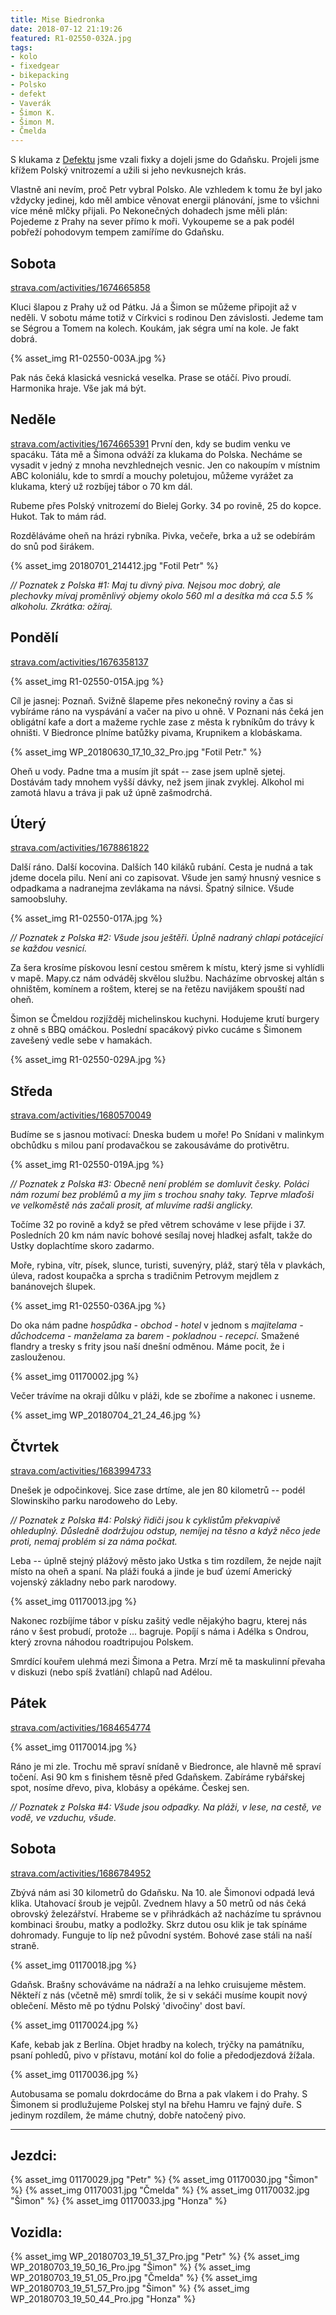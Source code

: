 ```yaml
---
title: Mise Biedronka
date: 2018-07-12 21:19:26
featured: R1-02550-032A.jpg
tags:
- kolo
- fixedgear
- bikepacking
- Polsko
- defekt
- Vaverák
- Šimon K.
- Šimon M.
- Čmelda
---
```


S klukama z [Defektu](https://www.instagram.com/defektcrew/) jsme vzali fixky a dojeli jsme do Gdaňsku. Projeli jsme křížem Polský vnitrozemí a užili si jeho nevkusnejch krás.
<!-- more -->

Vlastně ani nevím, proč Petr vybral Polsko. Ale vzhledem k tomu že byl jako vždycky jedinej, kdo měl ambice věnovat energii plánování, jsme to všichni více méně mlčky přijali. Po Nekonečných dohadech jsme měli plán: Pojedeme z Prahy na sever přímo k moři. Vykoupeme se a pak podél pobřeží pohodovym tempem zamíříme do Gdaňsku.

## Sobota ##
[strava.com/activities/1674665858](https://www.strava.com/activities/1674665858)

Kluci šlapou z Prahy už od Pátku. Já a Šimon se můžeme připojit až v neděli. V sobotu máme totiž v Církvici s rodinou Den závislosti. Jedeme tam se Ségrou a Tomem na kolech. Koukám, jak ségra umí na kole. Je fakt dobrá.

{% asset_img R1-02550-003A.jpg %}

Pak nás čeká klasická vesnická veselka. Prase se otáčí. Pivo proudí. Harmonika hraje. Vše jak má být.

## Neděle ##
[strava.com/activities/1674665391](https://www.strava.com/activities/1674665391)
První den, kdy se budim venku ve spacáku. Táta mě a Šimona odváží za klukama do Polska. Necháme se vysadit v jedný z mnoha nevzhlednejch vesnic. Jen co nakoupím v místnim ABC koloniálu, kde to smrdí a mouchy poletujou, můžeme vyrážet za klukama, který už rozbíjej tábor o 70 km dál.

Rubeme přes Polský vnitrozemí do Bielej Gorky. 34 po rovině, 25 do kopce. Hukot. Tak to mám rád.

Rozděláváme oheň na hrázi rybníka. Pivka, večeře, brka a už se odebírám do snů pod širákem.

{% asset_img 20180701_214412.jpg "Fotil Petr" %}

_// Poznatek z Polska #1: Maj tu divný piva. Nejsou moc dobrý, ale plechovky mívaj proměnlivý objemy okolo 560 ml a desítka má cca 5.5 % alkoholu. Zkrátka: ožíraj._

## Pondělí ##
[strava.com/activities/1676358137](https://www.strava.com/activities/1676358137)

{% asset_img R1-02550-015A.jpg %}

Cíl je jasnej: Poznaň. Svižně šlapeme přes nekonečný roviny a čas si vybíráme ráno na vyspávání a vačer na pivo u ohně. V Poznani nás čeká jen obligátní kafe a dort a mažeme rychle zase z města k rybníkům do trávy k ohništi. V Biedronce plníme batůžky pivama, Krupnikem a klobáskama.

{% asset_img WP_20180630_17_10_32_Pro.jpg "Fotil Petr." %}

Oheň u vody. Padne tma a musím jít spát -- zase jsem uplně sjetej. Dostávám tady mnohem vyšší dávky, než jsem jinak zvyklej. Alkohol mi zamotá hlavu a tráva ji pak už úpně zašmodrchá.

## Úterý ##
[strava.com/activities/1678861822](https://www.strava.com/activities/1678861822)

Další ráno. Další kocovina. Dalších 140 kiláků rubání. Cesta je nudná a tak jdeme docela pilu. Není ani co zapisovat. Všude jen samý hnusný vesnice s odpadkama a nadranejma zevlákama na návsi. Špatný silnice. Všude samoobsluhy.

{% asset_img R1-02550-017A.jpg %}

_// Poznatek z Polska #2: Všude jsou ještěři. Úplně nadraný chlapi potácející se každou vesnicí._

Za šera krosíme pískovou lesní cestou směrem k místu, který jsme si vyhlídli v mapě. Mapy.cz nám odváděj skvělou službu. Nacházíme obrvoskej altán s ohništěm, komínem a roštem, kterej se na řetězu navijákem spouští nad oheň.

Šimon se Čmeldou rozjížděj michelinskou kuchyni. Hodujeme krutí burgery z ohně s BBQ omáčkou. Poslední spacákový pivko cucáme s Šimonem zavešený vedle sebe v hamakách.

{% asset_img R1-02550-029A.jpg %}

## Středa ##
[strava.com/activities/1680570049](https://www.strava.com/activities/1680570049)

Budíme se s jasnou motivací: Dneska budem u moře! Po Snídani v malinkym obchůdku s milou paní prodavačkou se zakousáváme do protivětru.

{% asset_img R1-02550-019A.jpg %}

_// Poznatek z Polska #3: Obecně není problém se domluvit česky. Poláci nám rozumí bez problémů a my jim s trochou snahy taky. Teprve mlaďoši ve velkoměstě nás začali prosit, ať mluvíme radši anglicky._

Točíme 32 po rovině a když se před větrem schováme v lese přijde i 37. Posledních 20 km nám navíc bohové sesílaj novej hladkej asfalt, takže do Ustky doplachtíme skoro zadarmo.

Moře, rybina, vítr, písek, slunce, turisti, suvenýry, pláž, starý těla v plavkách, úleva, radost koupačka a sprcha s tradičnim Petrovym mejdlem z banánovejch šlupek.

{% asset_img R1-02550-036A.jpg %}

Do oka nám padne _hospůdka - obchod - hotel_ v jednom s _majitelama - důchodcema - manželama_ za _barem - pokladnou - recepcí_. Smažené flandry a tresky s frity jsou naší dnešní odměnou. Máme pocit, že i zaslouženou.

{% asset_img 01170002.jpg %}

Večer trávíme na okraji důlku v pláži, kde se zboříme a nakonec i usneme.

{% asset_img WP_20180704_21_24_46.jpg %}

## Čtvrtek ##
[strava.com/activities/1683994733](https://www.strava.com/activities/1683994733)

Dnešek je odpočinkovej. Sice zase drtíme, ale jen 80 kilometrů -- podél Slowinskiho parku narodoweho do Leby.

_// Poznatek z Polska #4: Polský řidiči jsou k cyklistům překvapivě ohleduplný. Důsledně dodržujou odstup, nemíjej na těsno a když něco jede proti, nemaj problém si za náma počkat._

Leba -- úplně stejný plážový město jako Ustka s tim rozdílem, že nejde najít místo na oheň a spaní. Na pláži fouká a jinde je buď území Americký vojenský základny nebo park narodowy.

{% asset_img 01170013.jpg %}

Nakonec rozbíjíme tábor v písku zašitý vedle nějakýho bagru, kterej nás ráno v šest probudí, protože ... bagruje. Popíjí s náma i Adélka s Ondrou, který zrovna náhodou roadtripujou Polskem. 

Smrdící kouřem ulehmá mezi Šimona a Petra. Mrzí mě ta maskulinní převaha v diskuzi (nebo spíš žvatlání) chlapů nad Adélou.

## Pátek ##
[strava.com/activities/1684654774](https://www.strava.com/activities/1684654774)

{% asset_img 01170014.jpg %}

Ráno je mi zle. Trochu mě spraví snídaně v Biedronce, ale hlavně mě spraví točení. Asi 90 km s finishem těsně před Gdaňskem. Zabíráme rybářskej spot, nosíme dřevo, piva, klobásy a opékáme. Českej sen.

_// Poznatek z Polska #4: Všude jsou odpadky. Na pláži, v lese, na cestě, ve vodě, ve vzduchu, všude._

## Sobota ##
[strava.com/activities/1686784952](https://www.strava.com/activities/1686784952)

Zbývá nám asi 30 kilometrů do Gdaňsku. Na 10. ale Šimonovi odpadá levá klika. Utahovací šroub je vejpůl. Zvednem hlavy a 50 metrů od nás čeká obrovský železářství. Hrabeme se v přihrádkách až nacházíme tu správnou kombinaci šroubu, matky a podložky. Skrz dutou osu klik je tak spínáme dohromady. Funguje to líp než původní systém. Bohové zase stáli na naší straně.

{% asset_img 01170018.jpg %}

Gdaňsk. Brašny schováváme na nádraží a na lehko cruisujeme městem. Někteří z nás (včetně mě) smrdí tolik, že si v sekáči musíme koupit nový oblečení. Město mě po týdnu Polský 'divočiny' dost baví.

{% asset_img 01170024.jpg %}

Kafe, kebab jak z Berlína. Objet hradby na kolech, trýčky na památníku, psaní pohledů, pivo v přístavu, motání kol do folie a předodjezdová žížala.

{% asset_img 01170036.jpg %}

Autobusama se pomalu dokrdocáme do Brna a pak vlakem i do Prahy. S Šimonem si prodlužujeme Polskej styl na břehu Hamru ve fajný duře. S jedinym rozdílem, že máme chutný, dobře natočený pivo.

---

## Jezdci: ##
{% asset_img 01170029.jpg "Petr" %}
{% asset_img 01170030.jpg "Šimon" %}
{% asset_img 01170031.jpg "Čmelda" %}
{% asset_img 01170032.jpg "Šimon" %}
{% asset_img 01170033.jpg "Honza" %}

## Vozidla: ##
{% asset_img WP_20180703_19_51_37_Pro.jpg "Petr" %}
{% asset_img WP_20180703_19_50_16_Pro.jpg "Šimon" %}
{% asset_img WP_20180703_19_51_05_Pro.jpg "Čmelda" %}
{% asset_img WP_20180703_19_51_57_Pro.jpg "Šimon" %}
{% asset_img WP_20180703_19_50_44_Pro.jpg "Honza" %}

